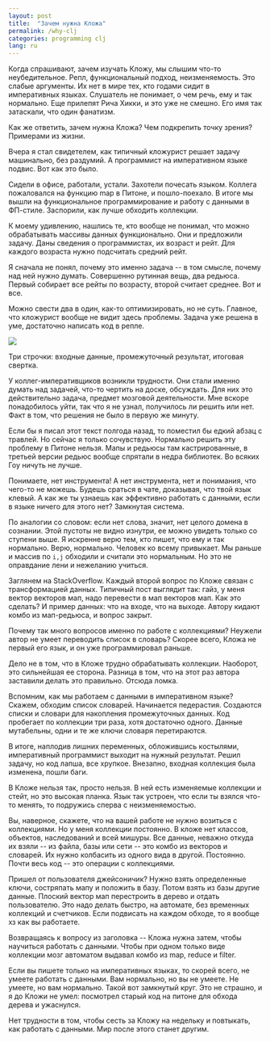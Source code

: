 ```yaml
---
layout: post
title:  "Зачем нужна Кложа"
permalink: /why-clj
categories: programming clj
lang: ru
---
```


Когда спрашивают, зачем изучать Кложу, мы слышим что-то неубедительное. Репл,
функциональный подход, неизменяемость. Это слабые аргументы. Их нет в мире тех,
кто годами сидит в императивных языках. Слушатель не понимает, о чем речь, ему и
так нормально. Еще прилепят Рича Хикки, и это уже не смешно. Его имя так
затаскали, что один фанатизм.

Как же ответить, зачем нужна Кложа? Чем подкрепить точку зрения? Примерами из
жизни.

Вчера я стал свидетелем, как типичный кложурист решает задачу машинально, без
раздумий. А программист на императивном языке подвис. Вот как это было.

Сидели в офисе, работали, устали. Захотели почесать языком. Коллега пожаловался
на функцию map в Питоне, и пошло-поехало. В итоге мы вышли на функциональное
программирование и работу с данными в ФП-стиле. Заспорили, как лучше обходить
коллекции.

К моему удивлению, нашлись те, кто вообще не понимал, что можно обрабатывать
массивы данных функционально. Они и предложили задачу. Даны сведения о
программистах, их возраст и рейт. Для каждого возраста нужно подсчитать средний
рейт.

Я сначала не понял, почему это именно задача -- в том смысле, почему над ней
нужно думать. Совершенно рутинная вещь, два редьюса. Первый собирает все рейты
по возрасту, второй считает среднее. Вот и все.

Можно свести два в один, как-то оптимизировать, но не суть. Главное, что
кложурист вообще не видит здесь проблемы. Задача уже решена в уме, достаточно
написать код в репле.

![](https://user-images.githubusercontent.com/1059232/43309405-631a0a60-918d-11e8-853d-de329187fc2e.png)

Три строчки: входные данные, промежуточный результат, итоговая свертка.

У коллег-императивщиков возникли трудности. Они стали именно думать над задачей,
что-то чертить на доске, обсуждать. Для них это действительно задача, предмет
мозговой деятельности. Мне вскоре понадобилось уйти, так что я не узнал,
получилось ли решить или нет. Факт в том, что решения не было в первую же
минуту.

Если бы я писал этот текст полгода назад, то поместил бы едкий абзац с
травлей. Но сейчас я только сочувствую. Нормально решить эту проблему в Питоне
нельзя. Мапы и редьюсы там кастрированные, в третьей версии редьюс вообще
спрятали в недра библиотек. Во всяких Гоу ничуть не лучше.

Понимаете, нет инструмента! А нет инструмента, нет и понимания, что чего-то не
можешь. Будешь сраться в чате, доказывая, что твой язык клевый. А как же ты
узнаешь как эффективно работать с данными, если в языке ничего для этого нет?
Замкнутая система.

По аналогии со словом: если нет слова, значит, нет целого домена в
сознании. Этой пустоты не видно изнутри, ее можно увидеть только со ступени
выше. Я искренне верю тем, кто пишет, что ему и так нормально. Верю,
нормально. Человек ко всему привыкает. Мы раньше и массив по `i,j` обходили и
считали это нормальным. Но это не оправдание лени и нежеланию учиться.

Заглянем на StackOverflow. Каждый второй вопрос по Кложе связан с трансформацией
данных. Типичный пост выглядит так: гайз, у меня вектор векторов мап, надо
перевести в мап векторов мап. Как это сделать? И пример данных: что на входе,
что на выходе. Автору кидают комбо из мап-редьюса, и вопрос закрыт.

Почему так много вопросов именно по работе с коллекциями? Неужели автор не умеет
переводить список в словарь? Скорее всего, Кложа не первый его язык, и он уже
программировал раньше.

Дело не в том, что в Кложе трудно обрабатывать коллекции. Наоборот, это
сильнейшая ее сторона. Разница в том, что на этот раз автора заставили делать
это правильно. Отсюда ломка.

Вспомним, как мы работаем с данными в императивном языке? Скажем, обходим список
словарей. Начинается педерастия. Создаются списки и словари для накопления
промежуточных данных. Код пробегает по коллекции три раза, хотя достаточно
одного. Данные мутабельны, одни и те же ключи словаря перетираются.

В итоге, наплодив лишних переменных, обложившись костылями, императивный
программист выходит на нужный результат. Решил задачу, но код лапша, все
хрупкое. Внезапно, входная коллекция была изменена, пошли баги.

В Кложе нельзя так, просто нельзя. В ней есть изменяемые коллекции и стейт, но
это высокая планка. Язык так устроен, что если ты взялся что-то менять, то
подружись сперва с неизменяемостью.

Вы, наверное, скажете, что на вашей работе не нужно возиться с коллекциями. Но у
меня коллекции постоянно. В кложе нет классов, объектов, наследований и всей
мишуры. Все данные, неважно откуда их взяли -- из файла, базы или сети -- это
комбо из векторов и словарей. Их нужно колбасить из одного вида в
другой. Постоянно. Почти весь код -- это операции с коллекциями.

Пришел от пользователя джейсоничик? Нужно взять определенные ключи, состряпать
мапу и положить в базу. Потом взять из базы другие данные. Плоский вектор мап
перестроить в дерево и отдать пользователю. Это надо делать быстро, на автомате,
без временных коллекций и счетчиков. Если подвисать на каждом обходе, то я
вообще хз как вы работаете.

Возвращаясь к вопросу из заголовка -- Кложа нужна затем, чтобы научиться
работать с данными. Чтобы при одном только виде коллекции мозг автоматом выдавал
комбо из map, reduce и filter.

Если вы пишете только на императивных языках, то скорей всего, не умеете
работать с данными. Вам нормально, но вы не умеете. Не умеете, но вам
нормально. Такой вот замкнутый круг. Это не страшно, и я до Кложи не умел:
посмотрел старый код на питоне для обхода дерева и ужаснулся.

Нет трудности в том, чтобы сесть за Кложу на недельку и повтыкать, как работать
с данными. Мир после этого станет другим.
